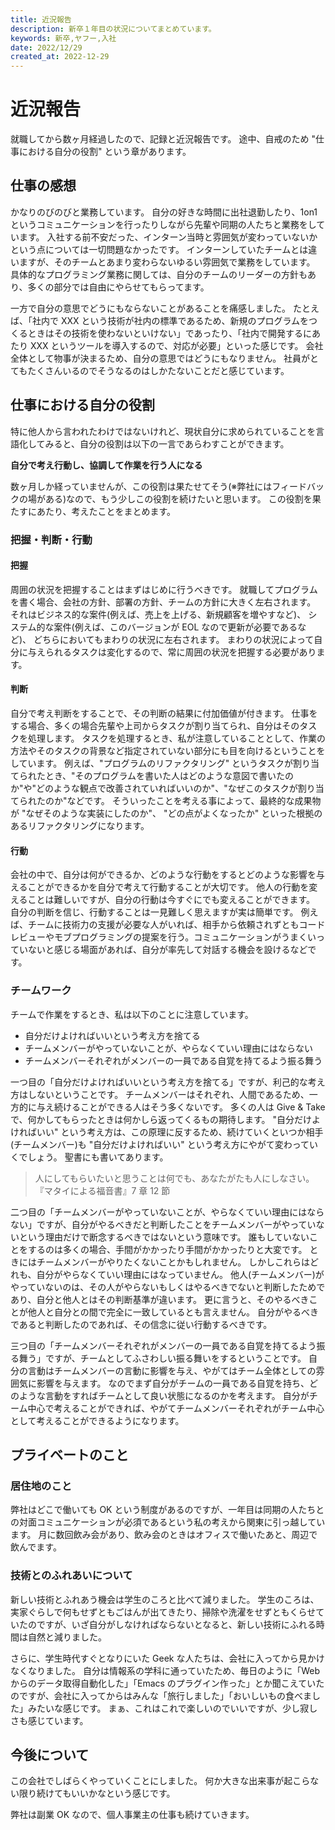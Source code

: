 ```yaml
---
title: 近況報告
description: 新卒１年目の状況についてまとめています。
keywords: 新卒,ヤフー,入社
date: 2022/12/29
created_at: 2022-12-29
---
```


# 近況報告

就職してから数ヶ月経過したので、記録と近況報告です。
途中、自戒のため "仕事における自分の役割" という章があります。

## 仕事の感想

かなりのびのびと業務しています。
自分の好きな時間に出社退勤したり、1on1 というコミュニケーションを行ったりしながら先輩や同期の人たちと業務をしています。
入社する前不安だった、インターン当時と雰囲気が変わっていないかという点については一切問題なかったです。
インターンしていたチームとは違いますが、そのチームとあまり変わらないゆるい雰囲気で業務をしています。
具体的なプログラミング業務に関しては、自分のチームのリーダーの方針もあり、多くの部分では自由にやらせてもらってます。

一方で自分の意思でどうにもならないことがあることを痛感しました。
たとえば、「社内で XXX という技術が社内の標準であるため、新規のプログラムをつくるときはその技術を使わないといけない」であったり、「社内で開発するにあたり XXX というツールを導入するので、対応が必要」といった感じです。
会社全体として物事が決まるため、自分の意思ではどうにもなりません。
社員がとてもたくさんいるのでそうなるのはしかたないことだと感じています。

## 仕事における自分の役割

特に他人から言われたわけではないけれど、現状自分に求められていることを言語化してみると、自分の役割は以下の一言であらわすことができます。

**自分で考え行動し、協調して作業を行う人になる**

数ヶ月しか経っていませんが、この役割は果たせてそう(※弊社にはフィードバックの場がある)なので、もう少しこの役割を続けたいと思います。
この役割を果たすにあたり、考えたことをまとめます。

### 把握・判断・行動

#### 把握

周囲の状況を把握することはまずはじめに行うべきです。
就職してプログラムを書く場合、会社の方針、部署の方針、チームの方針に大きく左右されます。
それはビジネス的な案件(例えば、売上を上げる、新規顧客を増やすなど)、
システム的な案件(例えば、このバージョンが EOL なので更新が必要であるなど)、
どちらにおいてもまわりの状況に左右されます。
まわりの状況によって自分に与えられるタスクは変化するので、常に周囲の状況を把握する必要があります。

#### 判断

自分で考え判断をすることで、その判断の結果に付加価値が付きます。
仕事をする場合、多くの場合先輩や上司からタスクが割り当てられ、自分はそのタスクを処理します。
タスクを処理するとき、私が注意していることとして、作業の方法やそのタスクの背景など指定されていない部分にも目を向けるということをしています。
例えば、"プログラムのリファクタリング" というタスクが割り当てられたとき、"そのプログラムを書いた人はどのような意図で書いたのか"や"どのような観点で改善されていればいいのか"、"なぜこのタスクが割り当てられたのか"などです。
そういったことを考える事によって、最終的な成果物が "なぜそのような実装にしたのか"、 "どの点がよくなったか" といった根拠のあるリファクタリングになります。

#### 行動

会社の中で、自分は何ができるか、どのような行動をするとどのような影響を与えることができるかを自分で考えて行動することが大切です。
他人の行動を変えることは難しいですが、自分の行動は今すぐにでも変えることができます。
自分の判断を信じ、行動することは一見難しく思えますが実は簡単です。
例えば、チームに技術力の支援が必要な人がいれば、相手から依頼されずともコードレビューやモブプログラミングの提案を行う。コミュニケーションがうまくいっていないと感じる場面があれば、自分が率先して対話する機会を設けるなどです。

### チームワーク

チームで作業をするとき、私は以下のことに注意しています。

- 自分だけよければいいという考え方を捨てる
- チームメンバーがやっていないことが、やらなくていい理由にはならない
- チームメンバーそれぞれがメンバーの一員である自覚を持てるよう振る舞う

一つ目の「自分だけよければいいという考え方を捨てる」ですが、利己的な考え方はしないということです。
チームメンバーはそれぞれ、人間であるため、一方的に与え続けることができる人はそう多くないです。
多くの人は Give & Take で、何かしてもらったときは何かしら返ってくるもの期待します。
"自分だけよければいい" という考え方は、この原理に反するため、続けていくといつか相手(チームメンバー)も "自分だけよければいい" という考え方にやがて変わっていくでしょう。
聖書にも書いてあります。

> 人にしてもらいたいと思うことは何でも、あなたがたも人にしなさい。
> 『マタイによる福音書』7 章 12 節

二つ目の「チームメンバーがやっていないことが、やらなくていい理由にはならない」ですが、自分がやるべきだと判断したことをチームメンバーがやっていないという理由だけで断念するべきではないという意味です。
誰もしていないことをするのは多くの場合、手間がかかったり手間がかかったりと大変です。
ときにはチームメンバーがやりたくないことかもしれません。
しかしこれらはどれも、自分がやらなくていい理由にはなっていません。
他人(チームメンバー)がやっていないのは、その人がやらないもしくはやるべきでないと判断したためであり、自分と他人とはその判断基準が違います。
更に言うと、そのやるべきことが他人と自分との間で完全に一致しているとも言えません。
自分がやるべきであると判断したのであれば、その信念に従い行動するべきです。

三つ目の「チームメンバーそれぞれがメンバーの一員である自覚を持てるよう振る舞う」ですが、チームとしてふさわしい振る舞いをするということです。
自分の言動はチームメンバーの言動に影響を与え、やがてはチーム全体としての雰囲気に影響を与えます。
なのでまず自分がチームの一員である自覚を持ち、どのような言動をすればチームとして良い状態になるのかを考えます。
自分がチーム中心で考えることができれば、やがてチームメンバーそれぞれがチーム中心として考えることができるようになります。

## プライベートのこと

### 居住地のこと

弊社はどこで働いても OK という制度があるのですが、一年目は同期の人たちとの対面コミュニケーションが必須であるという私の考えから関東に引っ越しています。
月に数回飲み会があり、飲み会のときはオフィスで働いたあと、周辺で飲んでます。

### 技術とのふれあいについて

新しい技術とふれあう機会は学生のころと比べて減りました。
学生のころは、実家ぐらしで何もせずともごはんが出てきたり、掃除や洗濯をせずともくらせていたのですが、いざ自分がしなければならないとなると、新しい技術にふれる時間は自然と減りました。

さらに、学生時代すぐとなりにいた Geek な人たちは、会社に入ってから見かけなくなりました。
自分は情報系の学科に通っていたため、毎日のように「Web からのデータ取得自動化した」「Emacs のプラグイン作った」とか聞こえていたのですが、会社に入ってからはみんな「旅行しました」「おいしいもの食べました」みたいな感じです。
まぁ、これはこれで楽しいのでいいですが、少し寂しさも感じています。

## 今後について

この会社でしばらくやっていくことにしました。
何か大きな出来事が起こらない限り続けてもいいかなという感じです。

弊社は副業 OK なので、個人事業主の仕事も続けていきます。
